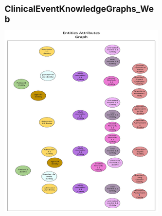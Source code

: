 # ClinicalEventKnowledgeGraphs_Web


<img src="./README_resources/CEKG_02.jpeg" alt="Alt text" width="600" height="600"/>
